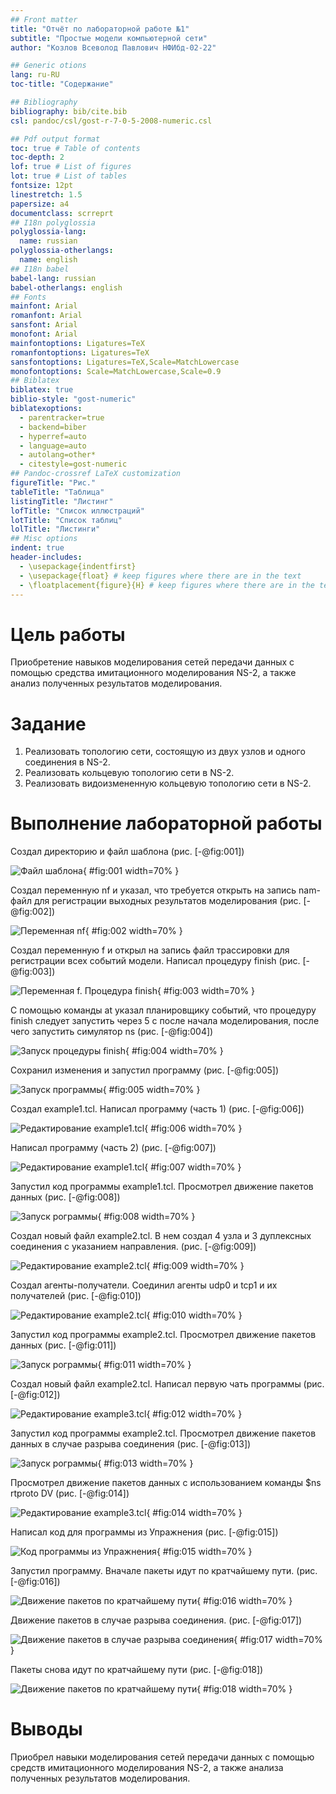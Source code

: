 ```yaml
---
## Front matter
title: "Отчёт по лабораторной работе №1"
subtitle: "Простые модели компьютерной сети"
author: "Козлов Всеволод Павлович НФИбд-02-22"

## Generic otions
lang: ru-RU
toc-title: "Содержание"

## Bibliography
bibliography: bib/cite.bib
csl: pandoc/csl/gost-r-7-0-5-2008-numeric.csl

## Pdf output format
toc: true # Table of contents
toc-depth: 2
lof: true # List of figures
lot: true # List of tables
fontsize: 12pt
linestretch: 1.5
papersize: a4
documentclass: scrreprt
## I18n polyglossia
polyglossia-lang:
  name: russian
polyglossia-otherlangs:
  name: english
## I18n babel
babel-lang: russian
babel-otherlangs: english
## Fonts
mainfont: Arial
romanfont: Arial
sansfont: Arial
monofont: Arial
mainfontoptions: Ligatures=TeX
romanfontoptions: Ligatures=TeX
sansfontoptions: Ligatures=TeX,Scale=MatchLowercase
monofontoptions: Scale=MatchLowercase,Scale=0.9
## Biblatex
biblatex: true
biblio-style: "gost-numeric"
biblatexoptions:
  - parentracker=true
  - backend=biber
  - hyperref=auto
  - language=auto
  - autolang=other*
  - citestyle=gost-numeric
## Pandoc-crossref LaTeX customization
figureTitle: "Рис."
tableTitle: "Таблица"
listingTitle: "Листинг"
lofTitle: "Список иллюстраций"
lotTitle: "Список таблиц"
lolTitle: "Листинги"
## Misc options
indent: true
header-includes:
  - \usepackage{indentfirst}
  - \usepackage{float} # keep figures where there are in the text
  - \floatplacement{figure}{H} # keep figures where there are in the text
---
```


# Цель работы

Приобретение навыков моделирования сетей передачи данных с помощью средства имитационного моделирования NS-2, а также анализ полученных результатов
моделирования.

# Задание

1. Реализовать топологию сети, состоящую из двух узлов и одного соединения в NS-2.
2. Реализовать кольцевую топологию сети в NS-2.
3. Реализовать видоизмененную кольцевую топологию сети в NS-2.

# Выполнение лабораторной работы

Создал директорию и файл шаблона (рис. [-@fig:001])

![Файл шаблона](image/1.png){ #fig:001 width=70% }

Создал переменную nf и указал, что требуется открыть на запись nam-файл для регистрации выходных результатов моделирования (рис. [-@fig:002])

![Переменная nf](image/2.png){ #fig:002 width=70% }

Создал переменную f и открыл на запись файл трассировки для регистрации всех событий модели. Написал процедуру finish (рис. [-@fig:003])

![Переменная f. Процедура finish](image/3.png){ #fig:003 width=70% }

С помощью команды at указал планировщику событий, что процедуру finish следует запустить через 5 с после начала моделирования, после чего запустить симулятор ns (рис. [-@fig:004])

![Запуск процедуры finish](image/4.png){ #fig:004 width=70% }

Сохранил изменения и запустил программу (рис. [-@fig:005])

![Запуск программы](image/5.png){ #fig:005 width=70% }

Создал example1.tcl. Написал программу (часть 1) (рис. [-@fig:006])

![Редактирование example1.tcl](image/6.png){ #fig:006 width=70% }

Написал программу (часть 2) (рис. [-@fig:007])

![Редактирование example1.tcl](image/7.png){ #fig:007 width=70% }

Запустил код программы example1.tcl. Просмотрел движение пакетов данных (рис. [-@fig:008])

![Запуск рограммы](image/8.png){ #fig:008 width=70% }

Создал новый файл example2.tcl. В нем создал 4 узла и 3 дуплексных соединения с указанием направления. (рис. [-@fig:009])

![Редактирование example2.tcl](image/9.png){ #fig:009 width=70% }

Создал агенты-получатели. Соединил агенты udp0 и tcp1 и их получателей (рис. [-@fig:010])

![Редактирование example2.tcl](image/10.png){ #fig:010 width=70% }

Запустил код программы example2.tcl. Просмотрел движение пакетов данных (рис. [-@fig:011])

![Запуск рограммы](image/11.png){ #fig:011 width=70% }

Создал новый файл example2.tcl. Написал первую чать программы (рис. [-@fig:012])

![Редактирование example3.tcl](image/12.png){ #fig:012 width=70% }

Запустил код программы example2.tcl. Просмотрел движение пакетов данных в случае разрыва соединения (рис. [-@fig:013])

![Запуск рограммы](image/13.png){ #fig:013 width=70% }

Просмотрел движение пакетов данных с использованием команды $ns rtproto DV (рис. [-@fig:014])

![Редактирование example3.tcl](image/14.png){ #fig:014 width=70% }

Написал код для программы из Упражнения (рис. [-@fig:015])

![Код программы из Упражнения](image/15.png){ #fig:015 width=70% }

Запустил программу. Вначале пакеты идут по кратчайшему пути. (рис. [-@fig:016])

![Движение пакетов по кратчайшему пути](image/16.png){ #fig:016 width=70% }

Движение пакетов в случае разрыва соединения. (рис. [-@fig:017])

![Движение пакетов в случае разрыва соединения](image/17.png){ #fig:017 width=70% }

Пакеты снова идут по кратчайшему пути (рис. [-@fig:018])

![Движение пакетов по кратчайшему пути](image/18.png){ #fig:018 width=70% }

# Выводы

Приобрел навыки моделирования сетей передачи данных с помощью средств имитационного моделирования NS-2, а также анализа полученных результатов моделирования.